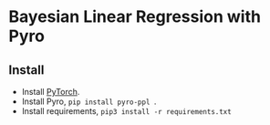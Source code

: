 # Bayesian Linear Regression with Pyro

## Install

* Install [PyTorch](https://pytorch.org/).
* Install Pyro, `pip install pyro-ppl `.
* Install requirements, `pip3 install -r requirements.txt`

